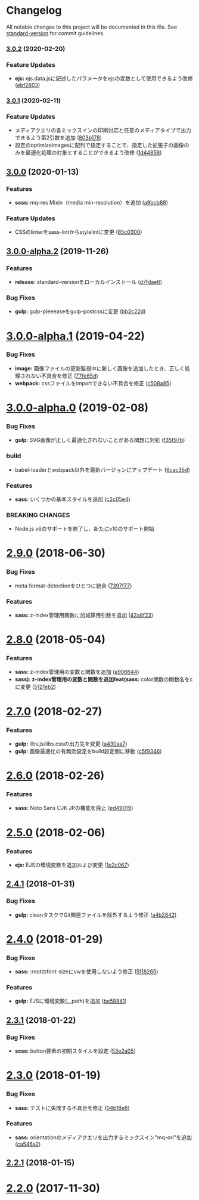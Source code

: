 # Changelog

All notable changes to this project will be documented in this file. See [standard-version](https://github.com/conventional-changelog/standard-version) for commit guidelines.

### [3.0.2](https://github.com/iwbc/website-coding-kit/compare/3.0.1...3.0.2) (2020-02-20)


### Feature Updates

* **ejs:**  ejs.data.jsに記述したパラメータをejsの変数として使用できるよう改修 ([ebf2803](https://github.com/iwbc/website-coding-kit/commit/ebf280341eeafddd3aadc24c790e391a59cd70bc))

### [3.0.1](https://github.com/iwbc/website-coding-kit/compare/3.0.0...3.0.1) (2020-02-11)


### Feature Updates

* メディアクエリの各ミックスインの印刷対応と任意のメディアタイプで出力できるよう第2引数を追加 ([803b178](https://github.com/iwbc/website-coding-kit/commit/803b17816df0a4eed4c768a0c7cdb9734c40b6b4))
* 設定のoptimizeImagesに配列で指定することで、指定した拡張子の画像のみを最適化処理の対象とすることができるよう改修 ([1d44858](https://github.com/iwbc/website-coding-kit/commit/1d4485815c9c82e9521607d08e58dec790002164))

## [3.0.0](https://github.com/iwbc/website-coding-kit/compare/3.0.0-alpha.2...3.0.0) (2020-01-13)


### Features

* **scss:** mq-res Mixin（media min-resolution）を追加 ([a9bcb88](https://github.com/iwbc/website-coding-kit/commit/a9bcb8860bb6b3fc191f075e9ad65c50a2a5e860))


### Feature Updates

* CSSのlinterをsass-lintからstylelintに変更 ([85c0300](https://github.com/iwbc/website-coding-kit/commit/85c0300660735c7cb99c73eab67c8b4bdef07a9f))

## [3.0.0-alpha.2](https://github.com/iwbc/website-coding-kit/compare/3.0.0-alpha.1...3.0.0-alpha.2) (2019-11-26)


### Features

* **release:** standard-versionをローカルインストール ([d7fdae6](https://github.com/iwbc/website-coding-kit/commit/d7fdae622cbdba694a9e104d55092bcc0393ec17))


### Bug Fixes

* **gulp:** gulp-pleeeaseをgulp-postcssに変更 ([bb2c22d](https://github.com/iwbc/website-coding-kit/commit/bb2c22d757fa2b8c7f61ab12482be4bb64d8d7b6))

<a name="3.0.0-alpha.1"></a>
# [3.0.0-alpha.1](https://github.com/iwbc/website-coding-kit/compare/3.0.0-alpha.0...3.0.0-alpha.1) (2019-04-22)


### Bug Fixes

* **image:** 画像ファイルの更新監視中に新しく画像を追加したとき、正しく処理されない不具合を修正 ([77fe65d](https://github.com/iwbc/website-coding-kit/commit/77fe65d))
* **webpack:** cssファイルをimportできない不具合を修正 ([c508a85](https://github.com/iwbc/website-coding-kit/commit/c508a85))



<a name="3.0.0-alpha.0"></a>
# [3.0.0-alpha.0](https://github.com/iwbc/website-coding-kit/compare/2.9.0...3.0.0-alpha.0) (2019-02-08)


### Bug Fixes

* **gulp:** SVG画像が正しく最適化されないことがある問題に対処 ([f35f97b](https://github.com/iwbc/website-coding-kit/commit/f35f97b))


### build

* babel-loaderとwebpack以外を最新バージョンにアップデート ([6cac35d](https://github.com/iwbc/website-coding-kit/commit/6cac35d))


### Features

* **sass:** いくつかの基本スタイルを追加 ([c2c05e4](https://github.com/iwbc/website-coding-kit/commit/c2c05e4))


### BREAKING CHANGES

* Node.js v6のサポートを終了し、新たにv10のサポート開始



<a name="2.9.0"></a>
# [2.9.0](https://github.com/iwbc/website-coding-kit/compare/2.8.0...2.9.0) (2018-06-30)


### Bug Fixes

* meta format-detectionをひとつに統合 ([7397f77](https://github.com/iwbc/website-coding-kit/commit/7397f77))


### Features

* **sass:** z-index管理用関数に加減算用引数を追加 ([42a8f23](https://github.com/iwbc/website-coding-kit/commit/42a8f23))



<a name="2.8.0"></a>
# [2.8.0](https://github.com/iwbc/website-coding-kit/compare/2.7.0...2.8.0) (2018-05-04)


### Features

* **sass:** z-index管理用の変数と関数を追加 ([a906644](https://github.com/iwbc/website-coding-kit/commit/a906644))
* **sass): z-index管理用の変数と関数を追加feat(sass:** color関数の関数名をcに変更 ([5121eb2](https://github.com/iwbc/website-coding-kit/commit/5121eb2))



<a name="2.7.0"></a>
# [2.7.0](https://github.com/iwbc/website-coding-kit/compare/2.6.0...2.7.0) (2018-02-27)


### Features

* **gulp:** libs.js/libs.cssの出力先を変更 ([a430aa7](https://github.com/iwbc/website-coding-kit/commit/a430aa7))
* **gulp:** 画像最適化の有無効設定をbuild設定側に移動 ([c5f9346](https://github.com/iwbc/website-coding-kit/commit/c5f9346))



<a name="2.6.0"></a>
# [2.6.0](https://github.com/iwbc/website-coding-kit/compare/2.5.0...2.6.0) (2018-02-26)


### Features

* **sass:** Noto Sans CJK JPの機能を廃止 ([ed49019](https://github.com/iwbc/website-coding-kit/commit/ed49019))



<a name="2.5.0"></a>
# [2.5.0](https://github.com/iwbc/website-coding-kit/compare/2.4.1...2.5.0) (2018-02-06)


### Features

* **ejs:** EJSの環境変数を追加および変更 ([1e2c067](https://github.com/iwbc/website-coding-kit/commit/1e2c067))



<a name="2.4.1"></a>
## [2.4.1](https://github.com/iwbc/website-coding-kit/compare/2.4.0...2.4.1) (2018-01-31)


### Bug Fixes

* **gulp:** cleanタスクでGit関連ファイルを除外するよう修正 ([a4b2842](https://github.com/iwbc/website-coding-kit/commit/a4b2842))



<a name="2.4.0"></a>
# [2.4.0](https://github.com/iwbc/website-coding-kit/compare/2.3.1...2.4.0) (2018-01-29)


### Bug Fixes

* **sass:** :rootのfont-sizeにvwを使用しないよう修正 ([5f18265](https://github.com/iwbc/website-coding-kit/commit/5f18265))


### Features

* **gulp:** EJSに環境変数(__path)を追加 ([be58841](https://github.com/iwbc/website-coding-kit/commit/be58841))



<a name="2.3.1"></a>
## [2.3.1](https://github.com/iwbc/website-coding-kit/compare/2.3.0...2.3.1) (2018-01-22)


### Bug Fixes

* **scss:** button要素の初期スタイルを設定 ([53e2a05](https://github.com/iwbc/website-coding-kit/commit/53e2a05))



<a name="2.3.0"></a>
# [2.3.0](https://github.com/iwbc/website-coding-kit/compare/2.2.1...2.3.0) (2018-01-19)


### Bug Fixes

* **sass:** テストに失敗する不具合を修正 ([04b18e8](https://github.com/iwbc/website-coding-kit/commit/04b18e8))


### Features

* **sass:** orientationのメディアクエリを出力するミックスイン"mq-ori"を追加 ([ca546a2](https://github.com/iwbc/website-coding-kit/commit/ca546a2))



<a name="2.2.1"></a>
## [2.2.1](https://github.com/iwbc/website-coding-kit/compare/2.2.0...2.2.1) (2018-01-15)



<a name="2.2.0"></a>
# [2.2.0](https://github.com/iwbc/website-coding-kit/compare/2.1.0...2.2.0) (2017-11-30)
